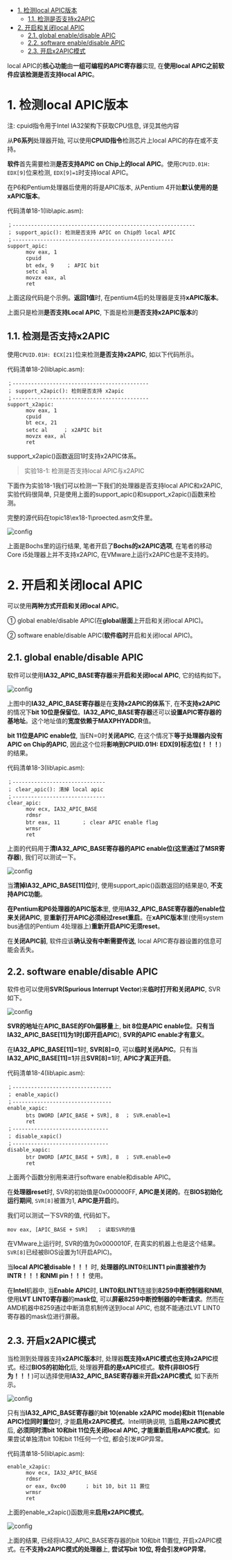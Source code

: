 
<!-- @import "[TOC]" {cmd="toc" depthFrom=1 depthTo=6 orderedList=false} -->

<!-- code_chunk_output -->

- [1. 检测local APIC版本](#1-检测local-apic版本)
  - [1.1. 检测是否支持x2APIC](#11-检测是否支持x2apic)
- [2. 开启和关闭local APIC](#2-开启和关闭local-apic)
  - [2.1. global enable/disable APIC](#21-global-enabledisable-apic)
  - [2.2. software enable/disable APIC](#22-software-enabledisable-apic)
  - [2.3. 开启x2APIC模式](#23-开启x2apic模式)

<!-- /code_chunk_output -->

local APIC的**核心功能**由**一组可编程的APIC寄存器**实现, 在**使用local APIC之前软件应该检测是否支持local APIC**。

# 1. 检测local APIC版本

注: cpuid指令用于Intel IA32架构下获取CPU信息, 详见其他内容

从**P6系列**处理器开始, 可以使用**CPUID指令**检测芯片上local APIC的存在或不支持。

**软件**首先需要检测**是否支持APIC on Chip上的local APIC**。使用`CPUID.01H: EDX[9]`位来检测, `EDX[9]=1`时支持local APIC。

在P6和Pentium处理器后使用的将是APIC版本, 从Pentium 4开始**默认使用的是xAPIC版本**。

代码清单18-1(lib\apic.asm): 

```x86asm
；-----------------------------------------------------------
； support_apic(): 检测是否支持 APIC on Chip的 local APIC
；----------------------------------------------------
support_apic: 
      mov eax, 1
      cpuid
      bt edx, 9    ； APIC bit
      setc al
      movzx eax, al
      ret
```

上面这段代码是个示例。**返回1值**时, 在pentium4后的处理器是支持**xAPIC版本**。

上面只是检测**是否支持Local APIC**, 下面是检测**是否支持x2APIC版本**的

## 1.1. 检测是否支持x2APIC

使用`CPUID.01H: ECX[21]`位来检测**是否支持x2APIC**, 如以下代码所示。

代码清单18-2(lib\apic.asm): 

```x86asm
；--------------------------------------------
； support_x2apic(): 检则是否支持 x2apic
；--------------------------------------------
support_x2apic: 
      mov eax, 1
      cpuid
      bt ecx, 21
      setc al     ； x2APIC bit
      movzx eax, al
      ret
```

support\_x2apic()函数返回1时支持x2APIC体系。

>实验18-1: 检测是否支持local APIC与x2APIC

下面作为实验18-1我们可以检测一下我们的处理器是否支持local APIC和x2APIC, 实验代码很简单, 只是使用上面的support\_apic()和support\_x2apic()函数来检测。

完整的源代码在topic18\ex18-1\proected.asm文件里。

![config](./images/4.png)

上面是Bochs里的运行结果, 笔者开启了**Bochs的x2APIC选项**, 在笔者的移动Core i5处理器上并不支持x2APIC, 在VMware上运行x2APIC也是不支持的。

# 2. 开启和关闭local APIC

可以使用**两种方式开启和关闭local APIC**。

① global enable/disable APIC(在**global层面**上开启和关闭local APIC)。

② software enable/disable APIC(**软件临时**开启和关闭local APIC)。

## 2.1. global enable/disable APIC

软件可以使用**IA32\_APIC\_BASE寄存器**来**开启和关闭local APIC**, 它的结构如下。

![config](./images/5.png)

上图中的**IA32\_APIC\_BASE寄存器**是在**支持x2APIC的体系**下, 在**不支持x2APIC**的情况下**bit 10位是保留位**。**IA32\_APIC_BASE寄存器**还可以**设置APIC寄存器的基地址**。这个地址值的**宽度依赖于MAXPHYADDR**值。

**bit 11位是APIC enable位**, 当EN=0时**关闭APIC**, 在这个情况下**等于处理器内没有APIC on Chip的APIC**, 因此这个位将**影响到CPUID.01H: EDX[9]标志位(！！！**)的结果。

代码清单18-3(lib\apic.asm): 

```x86asm
；------------------------------
； clear_apic(): 清掉 local apic
；------------------------------
clear_apic: 
      mov ecx, IA32_APIC_BASE
      rdmsr
      btr eax, 11       ； clear APIC enable flag
      wrmsr
      ret
```

上面的代码用于**清IA32\_APIC\_BASE寄存器的APIC enable位(这里通过了MSR寄存器**), 我们可以测试一下。

![config](./images/6.png)

当**清掉IA32\_APIC\_BASE[11]位**时, 使用support\_apic()函数返回的结果是0, **不支持APIC功能**。

**在Pentium和P6处理器的APIC版本**里, 使用**IA32\_APIC\_BASE寄存器的enable位来关闭APIC**, 要**重新打开APIC必须经过reset重启**。在**xAPIC版本**里(使用system bus通信的Pentium 4处理器上)**重新开启APIC无须reset**。

在**关闭APIC前**, 软件应该**确认没有中断需要传送**, local APIC寄存器设置的信息可能会丢失。

## 2.2. software enable/disable APIC

软件也可以使用**SVR(Spurious Interrupt Vector**)来**临时打开和关闭APIC**, SVR如下。

![config](./images/7.png)

**SVR的地址**在**APIC\_BASE的F0h偏移量**上, **bit 8位是APIC enable位**。**只有当IA32\_APIC\_BASE[11]为1时(即开启APIC**), **SVR的APIC enable才有意义**。

在**IA32\_APIC\_BASE[11]=1**时, **SVR[8]=0**, 可以**临时关闭APIC**。只有当**IA32\_APIC\_BASE[11]=1**并且**SVR[8]=1**时, **APIC才真正开启**。

代码清单18-4(lib\apic.asm): 

```x86asm
；--------------------------------
； enable_xapic()
；--------------------------------
enable_xapic: 
      bts DWORD [APIC_BASE + SVR], 8  ； SVR.enable=1
      ret
；-------------------------------
； disable_xapic()
；-------------------------------
disable_xapic: 
      btr DWORD [APIC_BASE + SVR], 8  ； SVR.enable=0
      ret
```

上面两个函数分别用来进行software enable和disable APIC。

在**处理器reset**时, SVR的初始值是0x000000FF, **APIC是关闭的**。在**BIOS初始化运行期间**, `SVR[8]`被置为1, **APIC是开启**的。

我们可以测试一下SVR的值, 代码如下。

```x86asm
mov eax, [APIC_BASE + SVR]   ； 读取SVR的值
```

在VMware上运行时, SVR的值为0x0000010F, 在真实的机器上也是这个结果。`SVR[8]`已经被BIOS设置为1(开启APIC)。

当**local APIC被disable！！！** 时, **处理器的LINT0**和**LINT1 pin直接被作为INTR！！！和NMI pin！！！** 使用。

在**Intel**机器中, 当**Enable APIC**时, **LINT0和LINT1**连接到**8259中断控制器和NMI**, 使用**LVT LINT0寄存器**的**mask位**, 可以**屏蔽8259中断控制器的中断请求**。然而在AMD机器中8259通过中断消息机制传送到local APIC, 也就不能通过LVT LINT0寄存器的mask位进行屏蔽。

## 2.3. 开启x2APIC模式

当检测到处理器支持**x2APIC版本**时, 处理器**既支持xAPIC模式也支持x2APIC**模式。经过**BIOS的初始化**后, 处理器**开启的是xAPIC**模式。**软件(非BIOS行为！！！**)可以选择使用**IA32\_APIC\_BASE寄存器**来**开启x2APIC模式**, 如下表所示。

![config](./images/8.png)

只有当**IA32\_APIC\_BASE寄存器**的**bit 10(enable x2APIC mode)和bit 11(enable APIC)位同时置位**时, 才能**启用x2APIC模式**。Intel明确说明, 当**启用x2APIC模式**后, **必须同时清bit 10和bit 11位先关闭local APIC, 才能重新启用xAPIC模式**。如果尝试单独清bit 10和bit 11任何一个位, 都会引发\#GP异常。

代码清单18-5(lib\apic.asm): 

```x86asm
enable_x2apic: 
      mov ecx, IA32_APIC_BASE
      rdmsr
      or eax, 0xc00      ； bit 10, bit 11 置位
      wrmsr
      ret
```

上面的enable\_x2apic()函数用来**启用x2APIC模式**。

![config](./images/9.png)

上面的结果, 已经将IA32\_APIC\_BASE寄存器的bit 10和bit 11置位, 开启x2APIC模式。在**不支持x2APIC模式的处理器**上, **尝试写bit 10位, 将会引发\#GP异常**。
